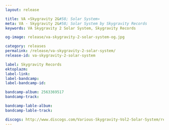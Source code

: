 ```yaml
---
layout: release

title: VA «Skygravity 2&#58; Solar System»
meta: VA - Skygravity 2&#58; Solar System by Skygravity Records
keywords: VA Skygravity 2 Solar System, Skygravity Records

og-image: release/va-skygravity-2-solar-system-og.jpg

category: releases
permalink: /release/va-skygravity-2-solar-system/
release-id: va-skygravity-2-solar-system

label: Skygravity Records
ektoplazm: 
label-link: 
label-bandcamp: 
label-bandcamp-id: 

bandcamp-album: 2563369517
bandcamp-track: 

bandcamp-lable-album: 
bandcamp-lable-track: 

discogs: http://www.discogs.com/Various-Skygravity-Vol2-Solar-System/release/1021821
---
```


